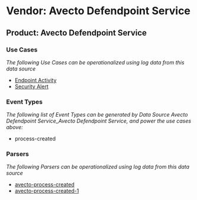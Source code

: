 Vendor: Avecto Defendpoint Service
==================================
Product: Avecto Defendpoint Service
-----------------------------------

### Use Cases

_The following Use Cases can be operationalized using log data from this data source_

* [Endpoint Activity](usecase_endpoint_activity.md)
* [Security Alert](usecase_security_alert.md)


### Event Types

_The following list of Event Types can be generated by Data Source Avecto Defendpoint Service_Avecto Defendpoint Service, and power the use cases above:_

- process-created


### Parsers

_The following Parsers can be operationalized using log data from this data source_

* [avecto-process-created](parserContent_avecto-process-created.md)
* [avecto-process-created-1](parserContent_avecto-process-created-1.md)
